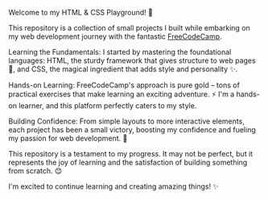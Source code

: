 Welcome to my HTML & CSS Playground! 🎉

This repository is a collection of small projects I built while embarking on my web development journey with the fantastic <a href="https://www.freecodecamp.org/" target="_blank">FreeCodeCamp</a>.

Learning the Fundamentals: I started by mastering the foundational languages: HTML, the sturdy framework that gives structure to web pages 🧱, and CSS, the magical ingredient that adds style and personality ✨.

Hands-on Learning: FreeCodeCamp's approach is pure gold – tons of practical exercises that make learning an exciting adventure. ⚡ I'm a hands-on learner, and this platform perfectly caters to my style.

Building Confidence: From simple layouts to more interactive elements, each project has been a small victory, boosting my confidence and fueling my passion for web development. 🚀

This repository is a testament to my progress. It may not be perfect, but it represents the joy of learning and the satisfaction of building something from scratch. 😊

I'm excited to continue learning and creating amazing things! ✨
